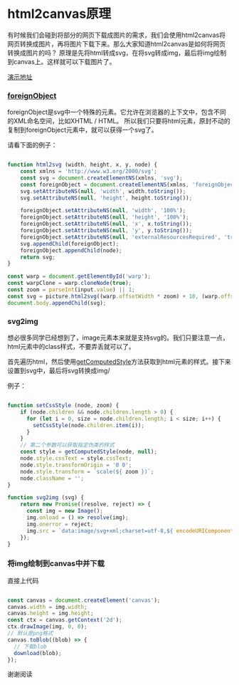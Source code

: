 # html2canvas原理

有时候我们会碰到将部分的网页下载成图片的需求，我们会使用html2canvas将网页转换成图片，再将图片下载下来。那么大家知道html2canvas是如何将网页转换成图片的吗？
原理是先将html转成svg，在将svg转成img，最后将img绘制到canvas上。这样就可以下载图片了。

[演示地址](https://robinwp.github.io/blog/html2canvas/)

### [foreignObject](https://developer.mozilla.org/zh-CN/docs/Web/SVG/Element/foreignObject)

foreignObject是svg中一个特殊的元素。它允许在浏览器的上下文中，包含不同的XML命名空间，比如XHTML / HTML。
所以我们只要将html元素，原封不动的复制到foreignObject元素中，就可以获得一个svg了。

请看下面的例子：

```js

function html2svg (width, height, x, y, node) {
    const xmlns = 'http://www.w3.org/2000/svg';
    const svg = document.createElementNS(xmlns, 'svg');
    const foreignObject = document.createElementNS(xmlns, 'foreignObject');
    svg.setAttributeNS(null, 'width', width.toString());
    svg.setAttributeNS(null, 'height', height.toString());

    foreignObject.setAttributeNS(null, 'width', '100%');
    foreignObject.setAttributeNS(null, 'height', '100%');
    foreignObject.setAttributeNS(null, 'x', x.toString());
    foreignObject.setAttributeNS(null, 'y', y.toString());
    foreignObject.setAttributeNS(null, 'externalResourcesRequired', 'true');
    svg.appendChild(foreignObject);
    foreignObject.appendChild(node);
    return svg;
}

const warp = document.getElementById('warp');
const warpClone = warp.cloneNode(true);
const zoom = parseInt(input.value) || 1;
const svg = picture.html2svg((warp.offsetWidth * zoom) + 10, (warp.offsetHeight * zoom) + 10, 5, 5, warpClone);
document.body.appendChild(svg);

```

### svg2img

想必很多同学已经想到了，image元素本来就是支持svg的。我们只要注意一点，html元素中的class样式，不要弄丢就可以了。

首先遍历html，然后使用[getComputedStyle](https://developer.mozilla.org/zh-CN/docs/Web/API/Window/getComputedStyle)方法获取到html元素的样式。接下来设置到svg中，最后将svg转换成img/

例子：
```js

function setCssStyle (node, zoom) {
    if (node.children && node.children.length > 0) {
      for (let i = 0, size = node.children.length; i < size; i++) {
        setCssStyle(node.children.item(i));
      }
    }
    // 第二个参数可以获取指定伪类的样式
    const style = getComputedStyle(node, null);
    node.style.cssText = style.cssText;
    node.style.transformOrigin = '0 0';
    node.style.transform = `scale(${ zoom })`;
    node.className = '';
}

function svg2img (svg) {
    return new Promise((resolve, reject) => {
      const img = new Image();
      img.onload = () => resolve(img);
      img.onerror = reject;
      img.src = `data:image/svg+xml;charset=utf-8,${ encodeURIComponent(new XMLSerializer().serializeToString(svg)) }`;
    });
}

```

### 将img绘制到canvas中并下载

直接上代码

```js

const canvas = document.createElement('canvas');
canvas.width = img.width;
canvas.height = img.height;
const ctx = canvas.getContext('2d');
ctx.drawImage(img, 0, 0);
// 默认是png格式
canvas.toBlob((blob) => {
  // 下载blob
  download(blob);
});
```

谢谢阅读
